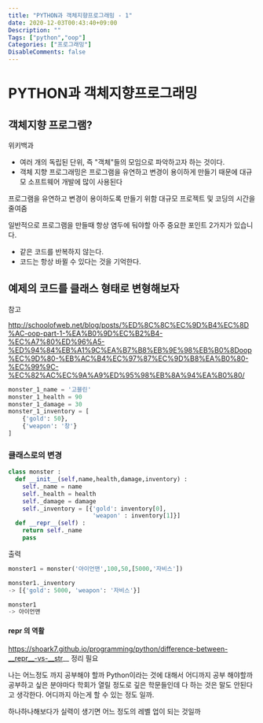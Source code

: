 ```yaml
---
title: "PYTHON과 객체지향프로그래밍 - 1"
date: 2020-12-03T00:43:40+09:00
Description: ""
Tags: ["python","oop"]
Categories: ["프로그래밍"]
DisableComments: false
---
```

# PYTHON과 객체지향프로그래밍

## 객체지향 프로그램?

위키백과
- 여러 개의 독립된 단위, 즉 "객체"들의 모임으로 파악하고자 하는 것이다.
- 객체 지향 프로그래밍은 프로그램을 유연하고 변경이 용이하게 만들기 때문에 대규모 소프트웨어 개발에 많이 사용된다

프로그램을 유연하고 변경이 용이하도록 만들기 위함
대규모 프로젝트 및 코딩의 시간을 줄여줌

일반적으로 프로그램을 만들때 항상 염두에 둬야할 아주 중요한 포인트 2가지가 있습니다.
- 같은 코드를 반복하지 않는다.
- 코드는 항상 바뀔 수 있다는 것을 기억한다.

## 예제의 코드를 클래스 형태로 변형해보자
참고

http://schoolofweb.net/blog/posts/%ED%8C%8C%EC%9D%B4%EC%8D%AC-oop-part-1-%EA%B0%9D%EC%B2%B4-%EC%A7%80%ED%96%A5-%ED%94%84%EB%A1%9C%EA%B7%B8%EB%9E%98%EB%B0%8Doop%EC%9D%80-%EB%AC%B4%EC%97%87%EC%9D%B8%EA%B0%80-%EC%99%9C-%EC%82%AC%EC%9A%A9%ED%95%98%EB%8A%94%EA%B0%80/

```python
monster_1_name = '고블린'
monster_1_health = 90
monster_1_damage = 30
monster_1_inventory = [
    {'gold': 50},
    {'weapon': '창'}
]
```
### 클래스로의 변경
```python
class monster :
  def __init__(self,name,health,damage,inventory) :
    self._name = name
    self._health = health
    self._damage = damage
    self._inventory = [{'gold': inventory[0],
                        'weapon' : inventory[1]}]
  def __repr__(self) :
    return self._name
    pass
```
출력
```python
monster1 = monster('아이언맨',100,50,[5000,'자비스'])

monster1._inventory
-> [{'gold': 5000, 'weapon': '자비스'}]

monster1
-> 아이언맨
```

#### __repr__ 의 역활

https://shoark7.github.io/programming/python/difference-between-__repr__-vs-__str__ 정리 필요

나는 어느정도 까지 공부해야 할까
Python이라는 것에 대해서 어디까지 공부 해야할까 공부하고 싶은 분야마다 학회가 열릴 정도로 깊은 학문들인데 다 하는 것은 말도 안된다고 생각한다. 어디까지 아는게 할 수 있는 정도 일까.

하나하나해보다가 실력이 생기면 어느 정도의 레벨 업이 되는 것일까
